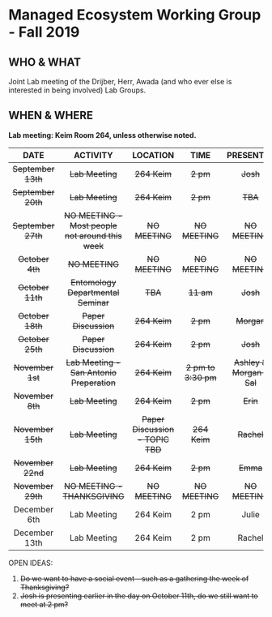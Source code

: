 # Managed Ecosystem Working Group - Fall 2019

## WHO & WHAT
Joint Lab meeting of the Drijber, Herr, Awada (and who ever else is interested in being involved) Lab Groups.

## WHEN & WHERE
__Lab meeting: Keim Room 264, unless otherwise noted.__

**DATE** | **ACTIVITY** | **LOCATION** | **TIME** | **PRESENTER**
:-----:|:-----:|:-----:|:-----:|:-----:
~~September 13th~~ | ~~Lab Meeting~~ | ~~264 Keim~~ | ~~2 pm~~ | ~~Josh~~
~~September 20th~~ | ~~Lab Meeting~~ | ~~264 Keim~~ | ~~2 pm~~ | ~~TBA~~
~~September 27th~~ | ~~NO MEETING - Most people not around this week~~ | ~~NO MEETING~~ | ~~NO MEETING~~ | ~~NO MEETING~~
~~October 4th~~ | ~~NO MEETING~~ | ~~NO MEETING~~ | ~~NO MEETING~~ | ~~NO MEETING~~
~~October 11th~~ | ~~Entomology Departmental Seminar~~ | ~~TBA~~ | ~~11 am~~ | ~~Josh~~
~~October 18th~~ | ~~Paper Discussion~~ | ~~264 Keim~~ | ~~2 pm~~ | ~~Morgan~~
~~October 25th~~ | ~~Paper Discussion~~ | ~~264 Keim~~ | ~~2 pm~~ | ~~Josh~~
~~November 1st~~ | ~~Lab Meeting - San Antonio Preperation~~ | ~~264 Keim~~ | ~~2 pm to 3:30 pm~~ | ~~Ashley & Morgan & Sal~~
~~November 8th~~ | ~~Lab Meeting~~ | ~~264 Keim~~ | ~~2 pm~~ | ~~Erin~~
~~November 15th~~ | ~~Lab Meeting~~ | ~~Paper Discussion - TOPIC TBD~~ | ~~264 Keim~~ | ~~Rachel~~
~~November 22nd~~ | ~~Lab Meeting~~ | ~~264 Keim~~ | ~~2 pm~~ | ~~Emma~~
~~November 29th~~ | ~~NO MEETING - THANKSGIVING~~ | ~~NO MEETING~~ | ~~NO MEETING~~ | ~~NO MEETING~~
December 6th | Lab Meeting | 264 Keim | 2 pm | Julie
December 13th | Lab Meeting | 264 Keim | 2 pm | Rachel

OPEN IDEAS:

1. ~~Do we want to have a social event - such as a gathering the week of Thanksgiving?~~
2. ~~Josh is presenting earlier in the day on October 11th, do we still want to meet at 2 pm?~~ 
